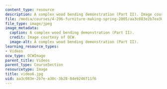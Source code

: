 ```yaml
---
content_type: resource
description: A complex wood bending demonstration (Part II). Image courtesy of OCW.
file: /media/courses/4-296-furniture-making-spring-2005/aa3c083e2b7ea30c3b2884e9246711f6_video6.jpg
file_type: image/jpeg
image_metadata:
  caption: A complex wood bending demonstration (Part II).
  credit: Image courtesy of OCW.
  image-alt: A complex wood bending demonstration (Part II).
learning_resource_types:
- Videos
ocw_type: OCWImage
parent_title: Videos
parent_type: CourseSection
resourcetype: Image
title: video6.jpg
uid: aa3c083e-2b7e-a30c-3b28-84e9246711f6
---
```


